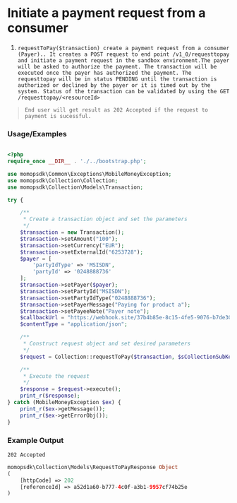# Initiate a payment request from a consumer

1.	`requestToPay($transaction) create a payment request from a consumer (Payer).. It creates a POST request to end point /v1_0/requesttopay and initiate a payment request in the sandbox environment.The payer will be asked to authorize the payment. The transaction will be executed once the payer has authorized the payment. The requesttopay will be in status PENDING until the transaction is authorized or declined by the payer or it is timed out by the system. Status of the transaction can be validated by using the GET /requesttopay/<resourceId>`

> `End user will get result as 202 Accepted if the request to payment is sucessful.`

### Usage/Examples

```php

<?php
require_once __DIR__ . './../bootstrap.php';

use momopsdk\Common\Exceptions\MobileMoneyException;
use momopsdk\Collection\Collection;
use momopsdk\Collection\Models\Transaction;

try {

    /**
     * Create a transaction object and set the parameters
     */
    $transaction = new Transaction();
    $transaction->setAmount("100");
    $transaction->setCurrency("EUR");
    $transaction->setExternalId("6253728");
    $payer = [
        'partyIdType' => 'MSISDN',
        'partyId' => '0248888736'
    ];
    $transaction->setPayer($payer);
    $transaction->setPartyId("MSISDN");
    $transaction->setPartyIdType("0248888736");
    $transaction->setPayerMessage("Paying for product a");
    $transaction->setPayeeNote("Payer note");
    $callbackUrl = "https://webhook.site/37b4b85e-8c15-4fe5-9076-b7de3071b85d";
    $contentType = "application/json";

    /**
     * Construct request object and set desired parameters
     */
    $request = Collection::requestToPay($transaction, $sCollectionSubKey, $targetEnvironment, $callbackUrl, $contentType);

    /**
     * Execute the request
     */
    $response = $request->execute();
    print_r($response);
} catch (MobileMoneyException $ex) {
    print_r($ex->getMessage());
    print_r($ex->getErrorObj());
}

```

### Example Output
`202 Accepted`
```php
momopsdk\Collection\Models\RequestToPayResponse Object
(
    [httpCode] => 202
    [referenceId] => a52d1a60-b777-4c0f-a3b1-9957cf74b25e
)

```